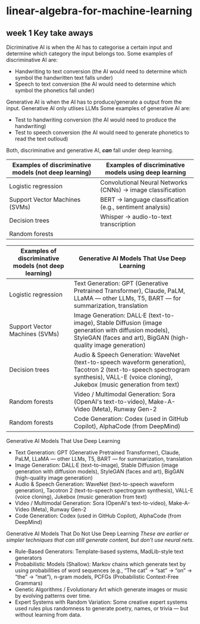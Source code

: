 # linear-algebra-for-machine-learning

## week 1 Key take aways

Dicriminative AI is when the AI has to categorise a certain input and determine which category the input belongs too. Some examples of discriminative AI are:
* Handwriting to text conversion (the AI would need to determine which symbol the handwritten text falls under)
* Speech to text conversion (the AI would need to determine which symbol the phonetics fall under)

Generative AI is when the AI has to produce/generate a output from the input. Generative AI only utlises LLMs Some examples of generative AI are:
* Test to handwriting conversion (the AI would need to produce the handwriting)
* Test to speech conversion (the AI would need to generate phonetics to read the text outloud)

Both, discriminative and generative AI, **_can_** fall under deep learning.

| Examples of discriminative models (not deep learning)  | Examples of discriminative models using deep learning |
| ------------- | ------------- |
| Logistic regression | Convolutional Neural Networks (CNNs) → image classification  |
| Support Vector Machines (SVMs)  | BERT → language classification (e.g., sentiment analysis)  |
| Decision trees  | Whisper → audio-to-text transcription  | 
| Random forests  |   |

| Examples of discriminative models (not deep learning)  | Generative AI Models That Use Deep Learning |
| ------------- | ------------- |
| Logistic regression | Text Generation: GPT (Generative Pretrained Transformer), Claude, PaLM, LLaMA — other LLMs, T5, BART — for summarization, translation  |
| Support Vector Machines (SVMs)  | Image Generation: DALL·E (text-to-image), Stable Diffusion (image generation with diffusion models), StyleGAN (faces and art), BigGAN (high-quality image generation)  |
| Decision trees  | Audio & Speech Generation: WaveNet (text-to-speech waveform generation), Tacotron 2 (text-to-speech spectrogram synthesis), VALL-E (voice cloning), Jukebox (music generation from text)  | 
| Random forests  | Video / Multimodal Generation: Sora (OpenAI's text-to-video), Make-A-Video (Meta), Runway Gen-2  |
| Random forests  | Code Generation: Codex (used in GitHub Copilot), AlphaCode (from DeepMind)  |




Generative AI Models That Use Deep Learning
* Text Generation: GPT (Generative Pretrained Transformer), Claude, PaLM, LLaMA — other LLMs, T5, BART — for summarization, translation
* Image Generation: DALL·E (text-to-image), Stable Diffusion (image generation with diffusion models), StyleGAN (faces and art), BigGAN (high-quality image generation)
* Audio & Speech Generation: WaveNet (text-to-speech waveform generation), Tacotron 2 (text-to-speech spectrogram synthesis), VALL-E (voice cloning), Jukebox (music generation from text)
* Video / Multimodal Generation: Sora (OpenAI's text-to-video), Make-A-Video (Meta), Runway Gen-2
* Code Generation: Codex (used in GitHub Copilot), AlphaCode (from DeepMind)

Generative AI Models That Do Not Use Deep Learning
_These are earlier or simpler techniques that can still generate content, but don’t use neural nets._
* Rule-Based Generators: Template-based systems, MadLib-style text generators
* Probabilistic Models (Shallow): Markov chains which generate text by using probabilities of word sequences (e.g., “The cat” → “sat” → “on” → “the” → “mat”), n-gram models, PCFGs (Probabilistic Context-Free Grammars)
* Genetic Algorithms / Evolutionary Art which generate images or music by evolving patterns over time.
* Expert Systems with Random Variation: Some creative expert systems used rules plus randomness to generate poetry, names, or trivia — but without learning from data.

